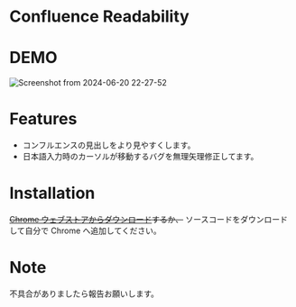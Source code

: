 # Confluence Readability


# DEMO
![Screenshot from 2024-06-20 22-27-52](https://github.com/zusizusi/confulence-readability-chrome-extension/assets/41606073/543b46f1-e910-473d-9783-f818f0825332)



# Features

- コンフルエンスの見出しをより見やすくします。
- 日本語入力時のカーソルが移動するバグを無理矢理修正してます。

# Installation

~~[Chrome ウェブストアからダウンロード](https://chrome.google.com/webstore/)するか、~~ ソースコードをダウンロードして自分で Chrome へ追加してください。

# Note

不具合がありましたら報告お願いします。


